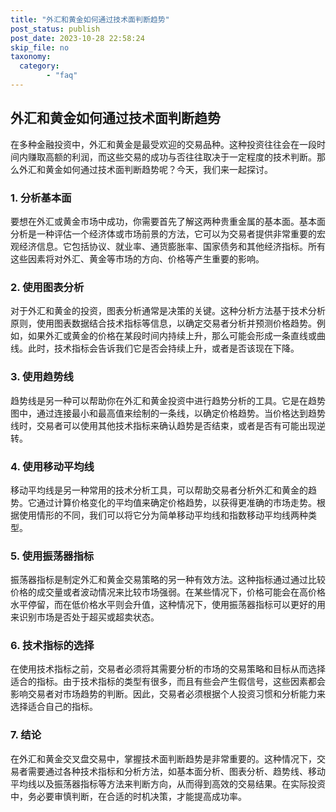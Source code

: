 ```yaml
---
title: "外汇和黄金如何通过技术面判断趋势"
post_status: publish
post_date: 2023-10-28 22:58:24
skip_file: no
taxonomy:
  category:
        - "faq"
---
```


## 外汇和黄金如何通过技术面判断趋势

在多种金融投资中，外汇和黄金是最受欢迎的交易品种。这种投资往往会在一段时间内赚取高额的利润，而这些交易的成功与否往往取决于一定程度的技术判断。那么外汇和黄金如何通过技术面判断趋势呢？今天，我们来一起探讨。

### 1. 分析基本面

要想在外汇或黄金市场中成功，你需要首先了解这两种贵重金属的基本面。基本面分析是一种评估一个经济体或市场前景的方法，它可以为交易者提供非常重要的宏观经济信息。它包括协议、就业率、通货膨胀率、国家债务和其他经济指标。所有这些因素将对外汇、黄金等市场的方向、价格等产生重要的影响。

### 2. 使用图表分析

对于外汇和黄金的投资，图表分析通常是决策的关键。这种分析方法基于技术分析原则，使用图表数据结合技术指标等信息，以确定交易者分析并预测价格趋势。例如，如果外汇或黄金的价格在某段时间内持续上升，那么可能会形成一条直线或曲线。此时，技术指标会告诉我们它是否会持续上升，或者是否该现在下降。

### 3. 使用趋势线

趋势线是另一种可以帮助你在外汇和黄金投资中进行趋势分析的工具。它是在趋势图中，通过连接最小和最高值来绘制的一条线，以确定价格趋势。当价格达到趋势线时，交易者可以使用其他技术指标来确认趋势是否结束，或者是否有可能出现逆转。

### 4. 使用移动平均线

移动平均线是另一种常用的技术分析工具，可以帮助交易者分析外汇和黄金的趋势。它通过计算价格变化的平均值来确定价格趋势，以获得更准确的市场走势。根据使用情形的不同，我们可以将它分为简单移动平均线和指数移动平均线两种类型。

### 5. 使用振荡器指标

振荡器指标是制定外汇和黄金交易策略的另一种有效方法。这种指标通过通过比较价格的成交量或者波动情况来比较市场强弱。在某些情况下，价格可能会在高价格水平停留，而在低价格水平则会升值，这种情况下，使用振荡器指标可以更好的用来识别市场是否处于超买或超卖状态。

### 6. 技术指标的选择

在使用技术指标之前，交易者必须将其需要分析的市场的交易策略和目标从而选择适合的指标。由于技术指标的类型有很多，而且有些会产生假信号，这些因素都会影响交易者对市场趋势的判断。因此，交易者必须根据个人投资习惯和分析能力来选择适合自己的指标。

### 7. 结论

在外汇和黄金交叉盘交易中，掌握技术面判断趋势是非常重要的。这种情况下，交易者需要通过各种技术指标和分析方法，如基本面分析、图表分析、趋势线、移动平均线以及振荡器指标等方法来判断方向，从而得到高效的交易结果。在实际投资中，务必要审慎判断，在合适的时机决策，才能提高成功率。
